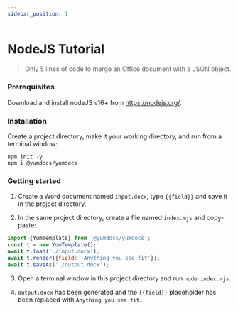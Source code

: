 ```yaml
---
sidebar_position: 1
---
```


# NodeJS Tutorial

> Only 5 lines of code to merge an Office document with a JSON object. 

### Prerequisites

Download and install nodeJS v16+ from https://nodejs.org/.

### Installation

Create a project directory, make it your working directory, and run from a terminal window:

```shell
npm init -y
npm i @yumdocs/yumdocs
```

### Getting started

1) Create a Word document named `input.docx`, type `{{field}}` and save it in the project directory.

2) In the same project directory, create a file named `index.mjs` and copy-paste:

```js
import {YumTemplate} from '@yumdocs/yumdocs';
const t = new YumTemplate();
await t.load('./input.docx');
await t.render({field: 'Anything you see fit'});
await t.saveAs('./output.docx');
```

3) Open a terminal window in this project directory and run `node index.mjs`.

4) `output.docx` has been generated and the `{{field}}` placeholder has been replaced with `Anything you see fit`.